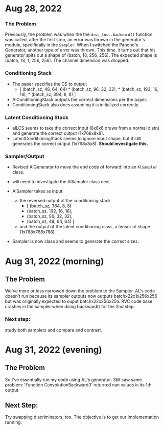 # Aug 28, 2022

### The Problem
Previously, the problem was when the the `disc_loss.backward()` function was called, after the first step, 
an error was thrown in the generator's module, specifically in the `Sampler`. When I switched the Pancho's 
Generator, another type of error was thrown. 
This time, it turns out that his generator spits out a shape of (batch, 18, 256, 256). The expected shape is (batch, 18, 1, 256, 256). The channel
dimension was dropped.

### Conditioning Stack
* The paper specifies the CS to output
  * [ (batch_sz, 48, 64, 64)
        * (batch_sz, 96, 32, 32),
        * (batch_sz, 192, 16, 16),
        * (batch_sz, 394, 8, 8) ]
* AlConditioningStack outputs the correct dimensions per the paper.
* ConditioningStack also does assuming it is initialized correctly. 

### Latent Conditioning Stack
* alLCS seems to take the correct input (8x8x8 draws from a normal distn) 
and generate the correct output (1x768x8x8).
* LatentConditioningStack seems to ignore input shape, 
but it still generates the correct output (1x768x8x8). **Should investigate this.**


### Sampler/Output
* Revised AlGenerator to move the end code of forward into an `AlSampler` class.
* will need to investigate the AlSampler class next.
* AlSampler takes as input:
  * the reversed output of the conditioning stack 
      * [ (batch_sz, 384, 8, 8) 
      * (batch_sz, 192, 16, 16), 
      * (batch_sz, 96, 32, 32), 
      * (batch_sz, 48, 64, 64) ]
  * and the output of the latent conditioning class, a tensor of shape (1x768x768x768)

* Sampler is now class and seems to generate the correct sizes. 



# Aug 31, 2022 (morning)
## The Problem
We've more or less narrowed down the problem to the Sampler. AL's code doesn't run because its
sampler outputs now outputs batchx22x1x256x256 but was originally expected to ouput
batchx22x256x256.
RVC code base crashes in the sampler when doing backward() for the 2nd step.

### Next step:
study both samplers and compare and contrast.


# Aug 31, 2022 (evening)
## The Problem
So I've essentially run my code using AL's generator. Still saw same problem: 'Function ConvolutionBackward0' returned nan values in its 1th output.

## Next Step:
Try swapping discriminators, too. The objective is to get our implementation running.


